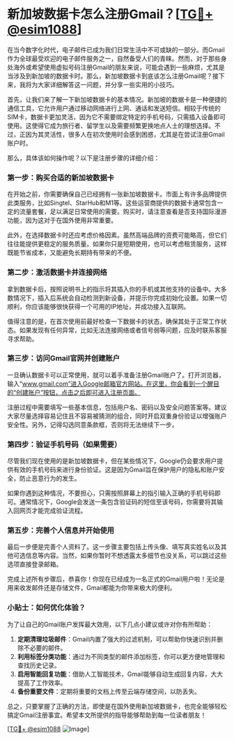 # 新加坡数据卡怎么注册Gmail？[[TG💪+ @esim1088](https://t.me/s/esim1088)]

在当今数字化时代，电子邮件已成为我们日常生活中不可或缺的一部分。而Gmail作为全球最受欢迎的电子邮件服务之一，自然备受人们的青睐。然而，对于那些身处海外或希望使用虚拟号码注册Gmail的朋友来说，可能会遇到一些麻烦，尤其是当涉及到新加坡的数据卡时。那么，新加坡数据卡到底该怎么注册Gmail呢？接下来，我将为大家详细解答这一问题，并分享一些实用的小技巧。

首先，让我们来了解一下新加坡数据卡的基本情况。新加坡的数据卡是一种便捷的通信工具，它允许用户通过移动网络进行上网、通话和发送短信。相较于传统的SIM卡，数据卡更加灵活，因为它不需要绑定特定的手机号码，只需插入设备即可使用。这使得它成为旅行者、留学生以及需要频繁更换地点人士的理想选择。不过，正因为其灵活性，很多人在初次使用时会感到困惑，尤其是在尝试注册Gmail账户时。

那么，具体该如何操作呢？以下是注册步骤的详细介绍：

### 第一步：购买合适的新加坡数据卡

在开始之前，你需要确保自己已经拥有一张新加坡数据卡。市面上有许多品牌提供此类服务，比如Singtel、StarHub和M1等。这些运营商提供的数据卡通常包含一定的流量套餐，足以满足日常使用的需要。购买时，请注意查看是否支持国际漫游功能，因为这对于在国外使用非常重要。

此外，在选择数据卡时还应考虑价格因素。虽然高端品牌的资费可能略高，但它们往往能提供更稳定的服务质量。如果你只是短期使用，也可以考虑租赁服务，这样既能节省成本，又能避免长期持有带来的不便。

### 第二步：激活数据卡并连接网络

拿到数据卡后，按照说明书上的指示将其插入你的手机或其他支持的设备中。大多数情况下，插入后系统会自动检测到新设备，并提示你完成初始化设置。如果一切顺利，你应该能够很快获得一个可用的IP地址，并成功接入互联网。

值得注意的是，在首次使用前最好检查一下数据卡的状态，确保其处于正常工作状态。如果发现有任何异常，比如无法连接网络或者信号弱等问题，应及时联系客服寻求帮助。

### 第三步：访问Gmail官网并创建账户

一旦确认数据卡可以正常使用，就可以着手准备注册Gmail账户了。打开浏览器，输入“www.gmail.com”进入Google邮箱官方网站。在这里，你会看到一个醒目的“创建账户”按钮，点击之后即可进入注册页面。

注册过程中需要填写一些基本信息，包括用户名、密码以及安全问题答案等。建议大家尽量选择容易记住且不容易被猜测的组合，同时开启双重身份验证以增强账户安全性。另外，记得勾选同意条款框，否则将无法继续下一步。

### 第四步：验证手机号码（如果需要）

尽管我们现在使用的是新加坡数据卡，但在某些情况下，Google仍会要求用户提供有效的手机号码来进行身份验证。这是因为Gmail旨在保护用户的隐私和账户安全，防止恶意行为的发生。

如果你遇到这种情况，不要担心，只需按照屏幕上的指引输入正确的手机号码即可。通常情况下，Google会发送一条包含验证码的短信至该号码，你需要将其输入回网页才能完成验证流程。

### 第五步：完善个人信息并开始使用

最后一步便是完善个人资料了。这一步骤主要包括上传头像、填写真实姓名以及其他可选信息等内容。当然，如果你暂时不想透露太多细节也没关系，可以跳过这些选项直接登录邮箱。

完成上述所有步骤后，恭喜你！你现在已经成为一名正式的Gmail用户啦！无论是用来收发邮件还是存储文件，Gmail都能为你带来极大的便利。

### 小贴士：如何优化体验？

为了让自己的Gmail账户发挥最大效用，以下几点小建议或许对你有所帮助：

1. **定期清理垃圾邮件**：Gmail内置了强大的过滤机制，可以帮助你快速识别并删除不必要的邮件。
2. **利用标签分类功能**：通过为不同类型的邮件添加标签，你可以更方便地管理和查找历史记录。
3. **启用智能回复功能**：借助人工智能技术，Gmail能够自动生成回复内容，大大提高了工作效率。
4. **备份重要文件**：定期将重要的文档上传至云端存储空间，以防丢失。

总之，只要掌握了正确的方法，即使是在国外使用新加坡数据卡，也完全能够轻松搞定Gmail注册事宜。希望本文所提供的指导能够帮助到每一位读者朋友！

[[TG💪+ @esim1088](https://t.me/s/esim1088) ![Image](https://i.postimg.cc/4NQfJmqS/Snipaste-2025-05-13-00-14-12.png)]